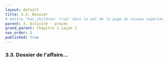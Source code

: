 ```yaml
---
layout: default
title: 3.3. Dossier
# mettre "has_children: true" dans le yml de la page du niveau supérieur
parent: 3. Activité - procès
grand_parent: Chapitre 1 Leçon 1
nav_order: 3
published: true
---
```

### 3.3. Dossier de l'affaire...